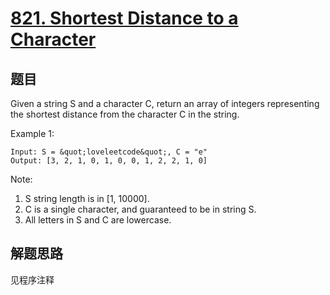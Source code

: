 # [821. Shortest Distance to a Character](https://leetcode-cn.com/problems/shortest-distance-to-a-character/)

## 题目

Given a string S and a character C, return an array of integers representing the shortest distance from the character C in the string.

Example 1:

```text
Input: S = &quot;loveleetcode&quot;, C = "e"
Output: [3, 2, 1, 0, 1, 0, 0, 1, 2, 2, 1, 0]
```

Note:

1. S string length is in [1, 10000].
1. C is a single character, and guaranteed to be in string S.
1. All letters in S and C are lowercase.

## 解题思路

见程序注释
